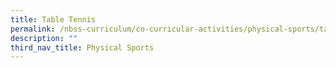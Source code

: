 ```yaml
---
title: Table Tennis
permalink: /nbss-curriculum/co-curricular-activities/physical-sports/table-tennis
description: ""
third_nav_title: Physical Sports
---
```

